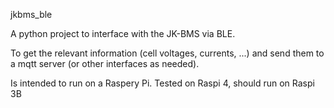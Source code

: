 jkbms_ble 

A python project to interface with the JK-BMS via BLE.

To get the relevant information (cell voltages, currents, ...) and
send them to a mqtt server (or other interfaces as needed).

Is intended to run on a Raspery Pi.
Tested on Raspi 4, should run on Raspi 3B
